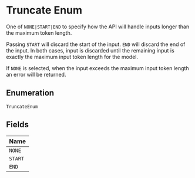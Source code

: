 
# Truncate Enum

One of `NONE|START|END` to specify how the API will handle inputs longer than the maximum token length.

Passing `START` will discard the start of the input. `END` will discard the end of the input. In both cases, input is discarded until the remaining input is exactly the maximum input token length for the model.

If `NONE` is selected, when the input exceeds the maximum input token length an error will be returned.

## Enumeration

`TruncateEnum`

## Fields

| Name |
|  --- |
| `NONE` |
| `START` |
| `END` |

